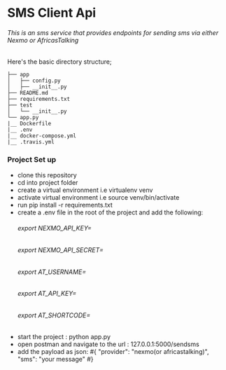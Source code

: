 # SMS Client Api

###### This is an sms service that provides endpoints for sending sms via either Nexmo or AfricasTalking

Here's the basic directory structure;
```
├── app
│   ├── config.py
│   ├── __init__.py
├── README.md
├── requirements.txt
├── test
│   └── __init__.py
└── app.py
|__ Dockerfile
|__ .env
|__ docker-compose.yml
|__ .travis.yml

```

### Project Set up
- clone this repository
- cd into project folder
- create a virtual environment i.e virtualenv venv
- activate virtual environment i.e source venv/bin/activate
- run pip install -r requirements.txt
- create a .env file in the root of the project and add the following:
    ###### export NEXMO_API_KEY=
    ###### export NEXMO_API_SECRET=
    ###### export AT_USERNAME=
    ###### export AT_API_KEY=
    ###### export AT_SHORTCODE=
- start the project : python app.py
- open postman and navigate to the url : 127.0.0.1:5000/sendsms
- add the payload as json: 
    #{
        "provider": "nexmo(or africastalking)",
        "sms": "your message"
    #}



